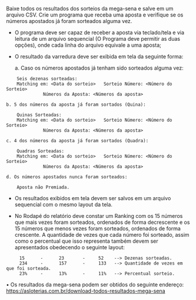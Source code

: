 Baixe todos os resultados dos sorteios da mega-sena e salve em um arquivo CSV. Crie um programa que receba uma aposta e verifique se os números apostados já foram sorteados alguma vez. 

- O programa deve ser capaz de receber a aposta via teclado/tela e via leitura de um arquivo sequencial (O Programa deve permitir as duas opções), onde cada linha do arquivo equivale a uma aposta; 

- O resultado da varredura deve ser exibida em tela da seguinte forma:   

	a. Caso os números apostados já tenham sido sorteados alguma vez:
~~~
	Seis dezenas sorteadas:  
	Matching em: <Data do sorteio>   Sorteio Número: <Número do Sorteio> 
              Números da Aposta: <Números da aposta>
~~~

	b. 5 dos números da aposta já foram sortados (Quina): 
~~~
	Quinas Sorteadas: 
	Matching em: <Data do sorteio>   Sorteio Número: <Número do Sorteio> 
              Números da Aposta: <Números da aposta>
~~~

	c. 4 dos números da aposta já foram sortados (Quadra): 
~~~
	Quadras Sorteadas: 
	Matching em: <Data do sorteio>   Sorteio Número: <Número do Sorteio> 
              Números da Aposta: <Números da aposta>
~~~
	d. Os números apostados nunca foram sorteados: 
~~~    
	Aposta não Premiada.
~~~

- Os resultados exibidos em tela devem ser salvos em um arquivo sequencial com o mesmo layout da tela. 

- No Rodapé do relatório deve constar um Ranking com os 15 números que mais vezes foram sorteados, ordenados de forma decrescente e os 15 números que menos vezes foram sorteados, ordenados de forma crescente. A quantidade de vezes que cada número foi sorteado, assim como o percentual que isso representa também devem ser apresentados obedecendo o seguinte layout: 

~~~
     15      -      23       -     52    --> Dezenas sorteadas. 
     234     -      157      -     133   --> Quantidade de vezes em que foi sorteada.
     23%     -      13%      -     11%   --> Percentual sorteio.    
~~~

•	Os resultados da mega-sena podem ser obtidos do seguinte endereço: 
https://asloterias.com.br/download-todos-resultados-mega-sena
